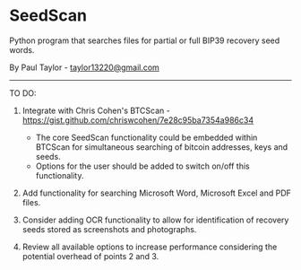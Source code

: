 # SeedScan
Python program that searches files for partial or full BIP39 recovery seed words.

By Paul Taylor - taylor13220@gmail.com

*****************

TO DO:

1. Integrate with Chris Cohen's BTCScan - https://gist.github.com/chriswcohen/7e28c95ba7354a986c34
   - The core SeedScan functionality could be embedded within BTCScan for simultaneous searching of bitcoin addresses, keys        and seeds.
   - Options for the user should be added to switch on/off this functionality.
   
2. Add functionality for searching Microsoft Word, Microsoft Excel and PDF files.

3. Consider adding OCR functionality to allow for identification of recovery seeds stored as screenshots and photographs.

4. Review all available options to increase performance considering the potential overhead of points 2 and 3.
